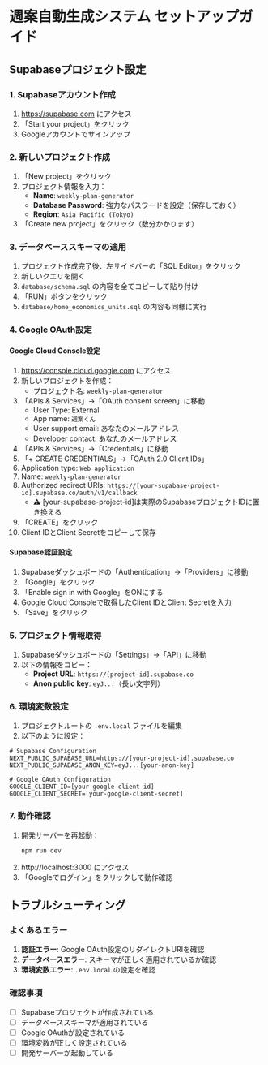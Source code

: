 # 週案自動生成システム セットアップガイド

## Supabaseプロジェクト設定

### 1. Supabaseアカウント作成
1. https://supabase.com にアクセス
2. 「Start your project」をクリック
3. Googleアカウントでサインアップ

### 2. 新しいプロジェクト作成
1. 「New project」をクリック
2. プロジェクト情報を入力：
   - **Name**: `weekly-plan-generator`
   - **Database Password**: 強力なパスワードを設定（保存しておく）
   - **Region**: `Asia Pacific (Tokyo)`
3. 「Create new project」をクリック（数分かかります）

### 3. データベーススキーマの適用
1. プロジェクト作成完了後、左サイドバーの「SQL Editor」をクリック
2. 新しいクエリを開く
3. `database/schema.sql` の内容を全てコピーして貼り付け
4. 「RUN」ボタンをクリック
5. `database/home_economics_units.sql` の内容も同様に実行

### 4. Google OAuth設定

#### Google Cloud Console設定
1. https://console.cloud.google.com にアクセス
2. 新しいプロジェクトを作成：
   - プロジェクト名: `weekly-plan-generator`
3. 「APIs & Services」→「OAuth consent screen」に移動
   - User Type: External
   - App name: `週案くん`
   - User support email: あなたのメールアドレス
   - Developer contact: あなたのメールアドレス
4. 「APIs & Services」→「Credentials」に移動
5. 「+ CREATE CREDENTIALS」→「OAuth 2.0 Client IDs」
6. Application type: `Web application`
7. Name: `weekly-plan-generator`
8. Authorized redirect URIs: `https://[your-supabase-project-id].supabase.co/auth/v1/callback`
   - ⚠️ [your-supabase-project-id]は実際のSupabaseプロジェクトIDに置き換える
9. 「CREATE」をクリック
10. Client IDとClient Secretをコピーして保存

#### Supabase認証設定
1. Supabaseダッシュボードの「Authentication」→「Providers」に移動
2. 「Google」をクリック
3. 「Enable sign in with Google」をONにする
4. Google Cloud Consoleで取得したClient IDとClient Secretを入力
5. 「Save」をクリック

### 5. プロジェクト情報取得
1. Supabaseダッシュボードの「Settings」→「API」に移動
2. 以下の情報をコピー：
   - **Project URL**: `https://[project-id].supabase.co`
   - **Anon public key**: `eyJ...`（長い文字列）

### 6. 環境変数設定
1. プロジェクトルートの `.env.local` ファイルを編集
2. 以下のように設定：

```env
# Supabase Configuration
NEXT_PUBLIC_SUPABASE_URL=https://[your-project-id].supabase.co
NEXT_PUBLIC_SUPABASE_ANON_KEY=eyJ...[your-anon-key]

# Google OAuth Configuration  
GOOGLE_CLIENT_ID=[your-google-client-id]
GOOGLE_CLIENT_SECRET=[your-google-client-secret]
```

### 7. 動作確認
1. 開発サーバーを再起動：
   ```bash
   npm run dev
   ```
2. http://localhost:3000 にアクセス
3. 「Googleでログイン」をクリックして動作確認

## トラブルシューティング

### よくあるエラー
1. **認証エラー**: Google OAuth設定のリダイレクトURIを確認
2. **データベースエラー**: スキーマが正しく適用されているか確認
3. **環境変数エラー**: `.env.local` の設定を確認

### 確認事項
- [ ] Supabaseプロジェクトが作成されている
- [ ] データベーススキーマが適用されている
- [ ] Google OAuthが設定されている
- [ ] 環境変数が正しく設定されている
- [ ] 開発サーバーが起動している